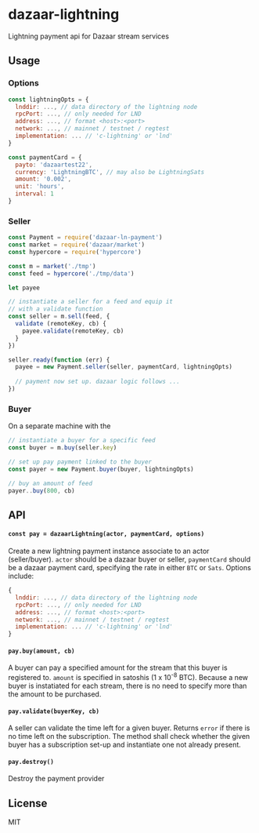 # dazaar-lightning
Lightning payment api for Dazaar stream services

## Usage
### Options
```js
const lightningOpts = {
  lnddir: ..., // data directory of the lightning node
  rpcPort: ..., // only needed for LND
  address: ..., // format <host>:<port>
  network: ..., // mainnet / testnet / regtest
  implementation: ... // 'c-lightning' or 'lnd'
}

const paymentCard = {
  payto: 'dazaartest22',
  currency: 'LightningBTC', // may also be LightningSats
  amount: '0.002',
  unit: 'hours',
  interval: 1
}
```

### Seller
```js
const Payment = require('dazaar-ln-payment')
const market = require('dazaar/market')
const hypercore = require('hypercore')

const m = market('./tmp')
const feed = hypercore('./tmp/data')

let payee

// instantiate a seller for a feed and equip it
// with a validate function
const seller = m.sell(feed, {
  validate (remoteKey, cb) {
    payee.validate(remoteKey, cb)
  }
})

seller.ready(function (err) {
  payee = new Payment.seller(seller, paymentCard, lightningOpts)
  
  // payment now set up. dazaar logic follows ... 
})
```

### Buyer
On a separate machine with the  
```js
// instantiate a buyer for a specific feed 
const buyer = m.buy(seller.key)

// set up pay payment linked to the buyer
const payer = new Payment.buyer(buyer, lightningOpts)

// buy an amount of feed
payer..buy(800, cb)
```

## API
#### `const pay = dazaarLightning(actor, paymentCard, options)`
Create a new lightning payment instance associate to an actor (seller/buyer). `actor` should be a dazaar buyer or seller, `paymentCard` should be a dazaar payment card, specifying the rate in either `BTC` or `Sats`. Options include:
```js
{
  lnddir: ..., // data directory of the lightning node
  rpcPort: ..., // only needed for LND
  address: ..., // format <host>:<port>
  network: ..., // mainnet / testnet / regtest
  implementation: ... // 'c-lightning' or 'lnd'
}
```

#### `pay.buy(amount, cb)`
A buyer can pay a specified amount for the stream that this buyer is registered to. `amount` is specified in satoshis (1 x 10<sup>-8</sup> BTC). Because a new buyer is instatiated for each stream, there is no need to specify more than the amount to be purchased.

#### `pay.validate(buyerKey, cb)`
A seller can validate the time left for a given buyer. Returns `error` if there is no time left on the subscription. The method shall check whether the given buyer has a subscription set-up and instantiate one not already present.

#### `pay.destroy()`
Destroy the payment provider

## License
MIT
